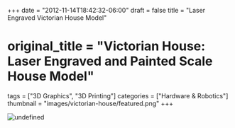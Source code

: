 +++
date = "2012-11-14T18:42:32-06:00"
draft = false
title = "Laser Engraved Victorian House Model"
# original_title = "Victorian House: Laser Engraved and Painted Scale House Model"
tags = ["3D Graphics", "3D Printing"]
categories = ["Hardware & Robotics"]
thumbnail = "images/victorian-house/featured.png"
+++

![undefined](../../images/victorian-house/featured.png)
